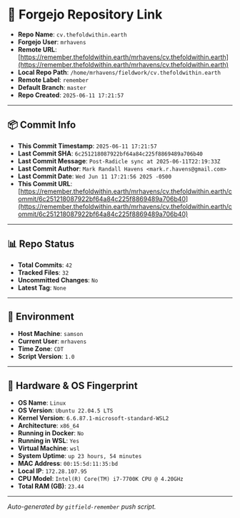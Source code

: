 # 🔗 Forgejo Repository Link

- **Repo Name**: `cv.thefoldwithin.earth`
- **Forgejo User**: `mrhavens`
- **Remote URL**: [https://remember.thefoldwithin.earth/mrhavens/cv.thefoldwithin.earth](https://remember.thefoldwithin.earth/mrhavens/cv.thefoldwithin.earth)
- **Local Repo Path**: `/home/mrhavens/fieldwork/cv.thefoldwithin.earth`
- **Remote Label**: `remember`
- **Default Branch**: `master`
- **Repo Created**: `2025-06-11 17:21:57`

---

## 📦 Commit Info

- **This Commit Timestamp**: `2025-06-11 17:21:57`
- **Last Commit SHA**: `6c251218087922bf64a84c225f8869489a706b40`
- **Last Commit Message**: `Post-Radicle sync at 2025-06-11T22:19:33Z`
- **Last Commit Author**: `Mark Randall Havens <mark.r.havens@gmail.com>`
- **Last Commit Date**: `Wed Jun 11 17:21:56 2025 -0500`
- **This Commit URL**: [https://remember.thefoldwithin.earth/mrhavens/cv.thefoldwithin.earth/commit/6c251218087922bf64a84c225f8869489a706b40](https://remember.thefoldwithin.earth/mrhavens/cv.thefoldwithin.earth/commit/6c251218087922bf64a84c225f8869489a706b40)

---

## 📊 Repo Status

- **Total Commits**: `42`
- **Tracked Files**: `32`
- **Uncommitted Changes**: `No`
- **Latest Tag**: `None`

---

## 🧭 Environment

- **Host Machine**: `samson`
- **Current User**: `mrhavens`
- **Time Zone**: `CDT`
- **Script Version**: `1.0`

---

## 🧬 Hardware & OS Fingerprint

- **OS Name**: `Linux`
- **OS Version**: `Ubuntu 22.04.5 LTS`
- **Kernel Version**: `6.6.87.1-microsoft-standard-WSL2`
- **Architecture**: `x86_64`
- **Running in Docker**: `No`
- **Running in WSL**: `Yes`
- **Virtual Machine**: `wsl`
- **System Uptime**: `up 23 hours, 54 minutes`
- **MAC Address**: `00:15:5d:11:35:bd`
- **Local IP**: `172.28.107.95`
- **CPU Model**: `Intel(R) Core(TM) i7-7700K CPU @ 4.20GHz`
- **Total RAM (GB)**: `23.44`

---

_Auto-generated by `gitfield-remember` push script._
